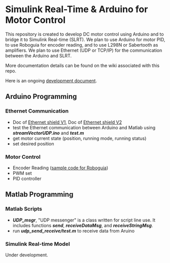 # Simulink Real-Time & Arduino for Motor ControlThis repository is created to develop DC motor control using Arduino and to bridge it to Simulink Real-time (SLRT). We plan to use Arduino for motor PID, to use Roboguia for encoder reading, and to use L298N or Sabertooth as amplifiers. We plan to use Ethernet (UDP or TCP/IP) for the communication between the Arduino and SLRT.More documentation details can be found on the wiki associated with this repo.Here is an ongoing  [development document](https://docs.google.com/document/d/18pi1abE7RSy7YfeVbhr9RNU76l_90QLvAo3EZrTzdI8/edit?ts=5a4e6b82).## Arduino Programming### Ethernet Communication* Doc of [Ethernet shield V1](https://www.arduino.cc/en/Main/ArduinoEthernetShieldV1), Doc of [Ethernet shield V2](https://www.arduino.cc/en/Guide/ArduinoEthernetShield) * test the Ethernet communication between Arduino and Matlab using ***streamVectorUDP.ino*** and ***test.m**** get motor current state (position, running mode, running status)* set desired position### Motor Control* Encoder Reading ([sample code for Roboguia](https://www.robogaia.com/3-axis-encoder-conter-arduino-shield.html))* PWM set* PID controller## Matlab Programming### Matlab Scripts* ***UDP\_msgr***, "UDP messenger" is a class written for script line use. It includes functions ***send***, ***receiveDataMsg***, and ***receiveStringMsg***.* run ***udp\_send\_receive/test.m*** to receive data from Aruino### Simulink Real-time ModelUnder development.